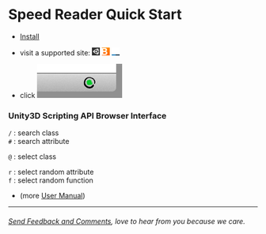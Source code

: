 Speed Reader Quick Start
========================

- [Install](http://testacoda.xfos.net:5252/sa/)

- visit a supported site:
[![unity3d](sites/unity3d.png)](http://docs.unity3d.com/Documentation/ScriptReference/index.html) 
[![bloomberg](sites/bloomberg.png)](http://www.bloomberg.com/news/economy/) 
[![underscorejs](sites/underscorejs.png)](http://underscorejs.org/)


- click ![widget](sites/widget.png)

### Unity3D Scripting API Browser Interface
  
`/` : search class  
`#` : search attribute  
  
`@` : select class  
  
`r` : select random attribute  
`f` : select random function  

- (more [User Manual](https://github.com/xfosdev/SpeedReader/blob/master/MANUAL.md))  

- - -  
  
###### *[Send Feedback and Comments](https://github.com/xfosdev/SpeedReader/issues)*, love to hear from you because we care.
